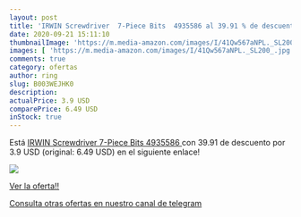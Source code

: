 ```yaml
---
layout: post
title: 'IRWIN Screwdriver  7-Piece Bits  4935586 al 39.91 % de descuento'
date: 2020-09-21 15:11:10
thumbnailImage: 'https://m.media-amazon.com/images/I/41Qw567aNPL._SL200_.jpg'
images: [ 'https://m.media-amazon.com/images/I/41Qw567aNPL._SL200_.jpg' ]
comments: true
category: ofertas
author: ring
slug: B003WEJHK0
description:
actualPrice: 3.9 USD
comparePrice: 6.49 USD
inStock: true
---
```


Está [IRWIN Screwdriver  7-Piece Bits  4935586 ](https://www.amazon.com/dp/B003WEJHK0/?tag=redken08-20) con 39.91 de descuento por 3.9 USD (original: 6.49 USD) en el siguiente enlace!

[![](https://m.media-amazon.com/images/I/41Qw567aNPL._SL200_.jpg)](https://www.amazon.com/dp/B003WEJHK0/?tag=redken08-20)

[Ver la oferta!!](https://www.amazon.com/dp/B003WEJHK0/?tag=redken08-20)

[Consulta otras ofertas en nuestro canal de telegram](https://t.me/s/ofertas25)

